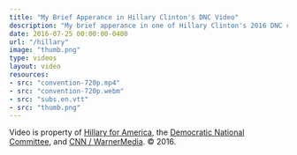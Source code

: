 ```yaml
---
title: "My Brief Apperance in Hillary Clinton's DNC Video"
description: "My brief apperance in one of Hillary Clinton's 2016 DNC convention videos on substance abuse."
date: 2016-07-25 00:00:00-0400
url: "/hillary"
image: "thumb.png"
type: videos
layout: video
resources:
- src: "convention-720p.mp4"
- src: "convention-720p.webm"
- src: "subs.en.vtt"
- src: "thumb.png"
---
```


Video is property of [Hillary for America](https://www.hillaryclinton.com/), the [Democratic National Committee](https://democrats.org/), and [CNN / WarnerMedia](http://cnnpressroom.blogs.cnn.com/). &copy; 2016.
